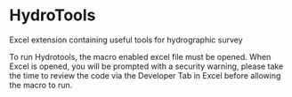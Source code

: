 # HydroTools
Excel extension containing useful tools for hydrographic survey

To run Hydrotools, the macro enabled excel file must be opened. When Excel is opened, you will be prompted with a security warning, please take the time to review the code
via the Developer Tab in Excel before allowing the macro to run. 
